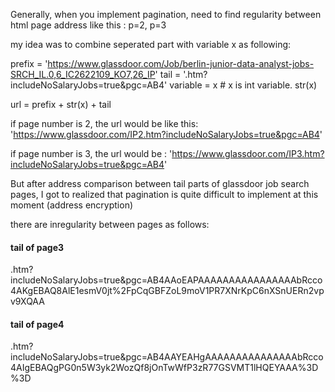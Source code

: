 Generally, when you implement pagination,
need to find regularity between html page address
like this : p=2, p=3

my idea was to combine seperated part with variable x as following: 

prefix = 'https://www.glassdoor.com/Job/berlin-junior-data-analyst-jobs-SRCH_IL.0,6_IC2622109_KO7,26_IP'
tail = '.htm?includeNoSalaryJobs=true&pgc=AB4'
variable = x   # x is int variable. str(x)  

url = prefix + str(x) + tail

if page number is 2, the url would be like this: 
'https://www.glassdoor.com/IP2.htm?includeNoSalaryJobs=true&pgc=AB4'

if page number is 3, the url would be : 
'https://www.glassdoor.com/IP3.htm?includeNoSalaryJobs=true&pgc=AB4'


But after address comparison between tail parts of glassdoor job search pages,
I got to realized that pagination is quite difficult to implement at this moment (address encryption)


there are inregularity between pages as follows:

#### tail of page3
 .htm?includeNoSalaryJobs=true&pgc=AB4AAoEAPAAAAAAAAAAAAAAAAbRcco4AKgEBAQ8AlE1esmV0jt%2FpCqGBFZoL9moV1PR7XNrKpC6nXSnUERn2vpv9XQAA

#### tail of page4
.htm?includeNoSalaryJobs=true&pgc=AB4AAYEAHgAAAAAAAAAAAAAAAbRcco4AIgEBAQgPG0n5W3yk2WozQf8jOnTwWfP3zR77GSVMT1lHQEYAAA%3D%3D

